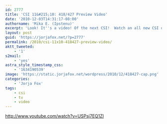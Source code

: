 ```yaml
---
id: 2777
title: 'CSI 11&#215;10: 418/427 Preview Video'
date: '2010-12-03T14:31:17-08:00'
authorname: 'Mika E. (Ipstenu)'
excerpt: 'Look! It''s a video! Of the next CSI!  Watch an all new CSI on December 9th, it''s the last one of the year.'
layout: post
guid: 'https://jorjafox.net/?p=2777'
permalink: /2010/csi-11x10-418427-preview-video/
aktt_tweeted:
    - '1'
s2mail:
    - 'yes'
astra_style_timestamp_css:
    - '1634190539'
image: 'https://static.jorjafox.net/wordpress/2010/12/418427-cap.png'
categories:
    - 'Jorja Fox'
tags:
    - csi
    - tv
    - video
---
```


http://www.youtube.com/watch?v=USPsj7EQ1ZI
